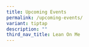 ```yaml
---
title: Upcoming Events
permalink: /upcoming-events/
variant: tiptap
description: ""
third_nav_title: Lean On Me
---
```

